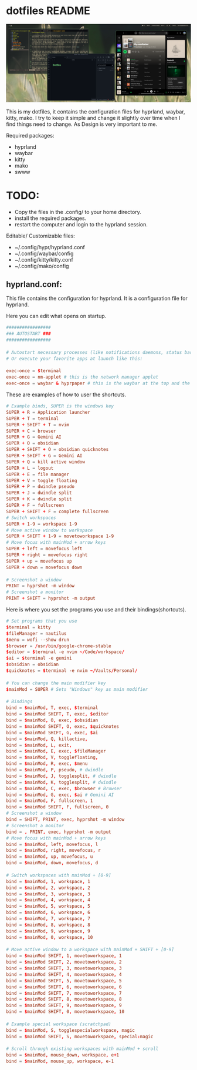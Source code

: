 # dotfiles README
![dotfiles](https://github.com/dmakram/dotfiles/blob/main/assets/preview.png)

This is my dotfiles, it contains the configuration files for hyprland, waybar, kitty, mako. I try to keep it simple and change it slightly over time when I find things need to change. As Design is very important to me.

Required packages:
- hyprland
- waybar
- kitty
- mako
- swww

# TODO:
- Copy the files in the .config/ to your home directory.
- install the required packages.
- restart the computer and login to the hyprland session.

Editable/ Customizable files:
- ~/.config/hypr/hyprland.conf
- ~/.config/waybar/config
- ~/.config/kitty/kitty.conf
- ~/.config/mako/config

## hyprland.conf:

This file contains the configuration for hyprland. It is a configuration file for hyprland.

Here you can edit what opens on startup.
```hyprland.conf
#################
### AUTOSTART ###
#################

# Autostart necessary processes (like notifications daemons, status bars, etc.)
# Or execute your favorite apps at launch like this:

exec-once = $terminal
exec-once = nm-applet # this is the network manager applet
exec-once = waybar & hyprpaper # this is the waybar at the top and the hyprpaper is the wallpaper system
```
These are examples of how to user the shortcuts.
```hyprland.conf
# Example binds, SUPER is the windows key
SUPER + R = Application launcher
SUPER + T = terminal
SUPER + SHIFT + T = nvim
SUPER + C = browser
SUPER + G = Gemini AI
SUPER + O = obsidian
SUPER + SHIFT + O = obsidian quicknotes
SUPER + SHIFT + G = Gemini AI
SUPER + Q = kill active window
SUPER + L = logout
SUPER + E = file manager
SUPER + V = toggle floating
SUPER + P = dwindle pseudo
SUPER + J = dwindle split
SUPER + K = dwindle split
SUPER + F = fullscreen
SUPER + SHIFT + F = complete fullscreen
# Switch workspaces
SUPER + 1-9 = workspace 1-9
# Move active window to workspace
SUPER + SHIFT + 1-9 = movetoworkspace 1-9
# Move focus with mainMod + arrow keys
SUPER + left = movefocus left
SUPER + right = movefocus right
SUPER + up = movefocus up
SUPER + down = movefocus down

# Screenshot a window
PRINT = hyprshot -m window
# Screenshot a monitor
PRINT + SHIFT = hyprshot -m output
```
Here is where you set the programs you use and their bindings(shortcuts).
``` hyprland.conf
# Set programs that you use
$terminal = kitty
$fileManager = nautilus
$menu = wofi --show drun
$browser = /usr/bin/google-chrome-stable
$editor = $terminal -e nvim ~/Code/workspace/
$ai = $terminal -e gemini
$obsidian = obsidian
$quicknotes = $terminal -e nvim ~/Vaults/Personal/

# You can change the main modifier key
$mainMod = SUPER # Sets "Windows" key as main modifier

# Bindings
bind = $mainMod, T, exec, $terminal
bind = $mainMod SHIFT, T, exec, $editor
bind = $mainMod, O, exec, $obsidian
bind = $mainMod SHIFT, O, exec, $quicknotes
bind = $mainMod SHIFT, G, exec, $ai
bind = $mainMod, Q, killactive,
bind = $mainMod, L, exit,
bind = $mainMod, E, exec, $fileManager
bind = $mainMod, V, togglefloating,
bind = $mainMod, R, exec, $menu
bind = $mainMod, P, pseudo, # dwindle
bind = $mainMod, J, togglesplit, # dwindle
bind = $mainMod, K, togglesplit, # dwindle
bind = $mainMod, C, exec, $browser # Browser
bind = $mainMod, G, exec, $ai # Gemini AI
bind = $mainMod, F, fullscreen, 1
bind = $mainMod SHIFT, F, fullscreen, 0
# Screenshot a window
bind = SHIFT, PRINT, exec, hyprshot -m window
# Screenshot a monitor
bind = , PRINT, exec, hyprshot -m output
# Move focus with mainMod + arrow keys
bind = $mainMod, left, movefocus, l
bind = $mainMod, right, movefocus, r
bind = $mainMod, up, movefocus, u
bind = $mainMod, down, movefocus, d

# Switch workspaces with mainMod + [0-9]
bind = $mainMod, 1, workspace, 1
bind = $mainMod, 2, workspace, 2
bind = $mainMod, 3, workspace, 3
bind = $mainMod, 4, workspace, 4
bind = $mainMod, 5, workspace, 5
bind = $mainMod, 6, workspace, 6
bind = $mainMod, 7, workspace, 7
bind = $mainMod, 8, workspace, 8
bind = $mainMod, 9, workspace, 9
bind = $mainMod, 0, workspace, 10

# Move active window to a workspace with mainMod + SHIFT + [0-9]
bind = $mainMod SHIFT, 1, movetoworkspace, 1
bind = $mainMod SHIFT, 2, movetoworkspace, 2
bind = $mainMod SHIFT, 3, movetoworkspace, 3
bind = $mainMod SHIFT, 4, movetoworkspace, 4
bind = $mainMod SHIFT, 5, movetoworkspace, 5
bind = $mainMod SHIFT, 6, movetoworkspace, 6
bind = $mainMod SHIFT, 7, movetoworkspace, 7
bind = $mainMod SHIFT, 8, movetoworkspace, 8
bind = $mainMod SHIFT, 9, movetoworkspace, 9
bind = $mainMod SHIFT, 0, movetoworkspace, 10

# Example special workspace (scratchpad)
bind = $mainMod, S, togglespecialworkspace, magic
bind = $mainMod SHIFT, S, movetoworkspace, special:magic

# Scroll through existing workspaces with mainMod + scroll
bind = $mainMod, mouse_down, workspace, e+1
bind = $mainMod, mouse_up, workspace, e-1
```

